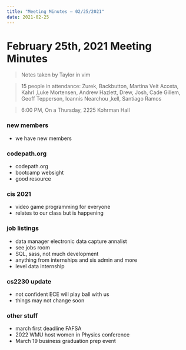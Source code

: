 ```yaml
---
title: "Meeting Minutes – 02/25/2021"
date: 2021-02-25
---
```

# February 25th, 2021 Meeting Minutes
> Notes taken by Taylor in vim

> 15 people in attendance: Zurek, Backbutton, Martina Veit Acosta, Kahrl ,Luke Mortensen, Andrew Hazlett, Drew, Josh, Cade Gillem, Geoff Tepperson, Ioannis Nearchou ,kell, Santiago Ramos

> 6:00 PM, On a Thursday, 2225 Kohrman Hall

### new members
- we have new members

### codepath.org
- codepath.org
- bootcamp websight
- good resource

### cis 2021
- video game programming for everyone
- relates to our class but is happening

### job listings
- data manager electronic data capture annalist
- see jobs room
- SQL, sass, not much development
- anything from internships and sis admin and more
- level data internship

### cs2230 update
- not confident ECE will play ball with us
- things may not change soon

### other stuff
- march first deadline FAFSA
- 2022 WMU host women in Physics conference
- March 19 business graduation prep event









